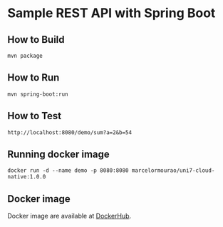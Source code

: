 # Sample REST API with Spring Boot

## How to Build
```
mvn package
```

## How to Run
```
mvn spring-boot:run
```

## How to Test
```
http://localhost:8080/demo/sum?a=2&b=54
```

## Running docker image
```
docker run -d --name demo -p 8080:8080 marcelormourao/uni7-cloud-native:1.0.0
```

## Docker image
Docker image are available at [DockerHub](https://hub.docker.com/r/marcelormourao/uni7-cloud-native).
